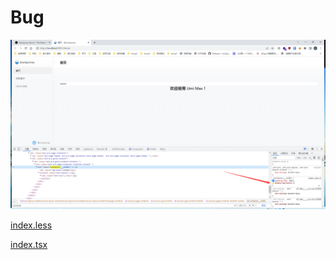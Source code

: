 # Bug

![img.png](img.png)

[index.less](./src/pages/Home/index.less)

[index.tsx](./src/pages/Home/index.tsx)
